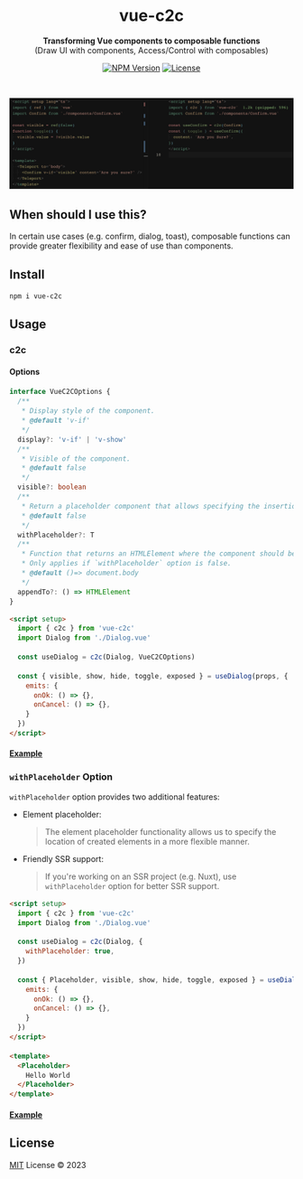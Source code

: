 <h1 align="center">vue-c2c</h1>

<p align="center">
<b>Transforming Vue components to composable functions</b><br/>
 (Draw UI with components, Access/Control with composables)
</p>

<p align="center">
  <a href="https://www.npmjs.com/package/vue-c2c" target="_blank" rel="noopener noreferrer"><img src="https://badgen.net/npm/v/vue-c2c" alt="NPM Version" /></a>
  <a href="https://github.com/webfansplz/vue-c2c/blob/master/LICENSE" target="_blank" rel="noopener noreferrer"><img src="https://badgen.net/github/license/webfansplz/vue-c2c" alt="License" /></a>
</p>

<p align="center">
<a href="https://stackblitz.com/edit/vue-c2c?embed=1&file=src/App.vue"><img src="https://developer.stackblitz.com/img/open_in_stackblitz.svg" alt=""></a>
</p>


<p align="left">
  <img src="./vue-c2c.png" alt="vue-c2c" />
</p>

## When should I use this?

In certain use cases (e.g. confirm, dialog, toast), composable functions can provide greater flexibility and ease of use than components. 


## Install

```bash
npm i vue-c2c
```

## Usage

### c2c

#### Options

```ts
interface VueC2COptions {
  /**
   * Display style of the component.
   * @default 'v-if'
   */
  display?: 'v-if' | 'v-show'
  /**
   * Visible of the component.
   * @default false
   */
  visible?: boolean
  /**
   * Return a placeholder component that allows specifying the insertion position.
   * @default false
   */
  withPlaceholder?: T
  /**
   * Function that returns an HTMLElement where the component should be appended to.
   * Only applies if `withPlaceholder` option is false.
   * @default ()=> document.body
   */
  appendTo?: () => HTMLElement
}
```

```html
<script setup>
  import { c2c } from 'vue-c2c'
  import Dialog from './Dialog.vue'

  const useDialog = c2c(Dialog, VueC2COptions)

  const { visible, show, hide, toggle, exposed } = useDialog(props, {
    emits: {
      onOk: () => {},
      onCancel: () => {},
    } 
  })
</script>
```

#### [Example](./examples/c2c)

### `withPlaceholder` Option

`withPlaceholder` option provides two additional features: 

- Element placeholder: 

  > The element placeholder functionality allows us to specify the location of created elements in a more flexible manner.

- Friendly SSR support:
  
  > If you're working on an SSR project (e.g. Nuxt), use `withPlaceholder` option for better SSR support.

```html
<script setup>
  import { c2c } from 'vue-c2c'
  import Dialog from './Dialog.vue'

  const useDialog = c2c(Dialog, {
    withPlaceholder: true,
  })

  const { Placeholder, visible, show, hide, toggle, exposed } = useDialog(props, {
    emits: {
      onOk: () => {},
      onCancel: () => {},
    } 
  })
</script>

<template>
  <Placeholder>
    Hello World
  </Placeholder>
</template>
```

#### [Example](./examples/c2c-with-placeholder)


## License

[MIT](./LICENSE) License © 2023
